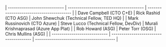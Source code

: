 | ---------------------------- | -------------------------------------- | ---------------------------------------- |
| Dave Campbell (CTO C+E)      | Rick Rashid (CTO ASG)                  | John Shewchuk (Technical Fellow, TED HQ) |
| Mark Russinovich (CTO Azure) | Steve Lucco (Technical Fellow, DevDiv) | Murali Krishnaprasad (Azure App Plat)    |
| Rob Howard (ASG)             | Peter Torr  (OSG)                      | Chris Mullins (ASG)                      |
| ---------------------------- | -------------------------------------- | ---------------------------------------- |

